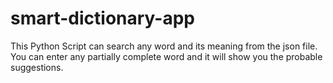 # smart-dictionary-app

This Python Script can search any word and its meaning from the json file. You can enter any partially complete word and it will show you the probable suggestions.